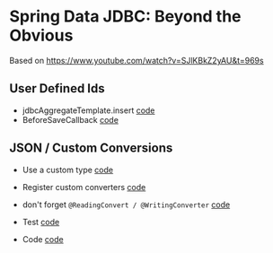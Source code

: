 # Spring Data JDBC: Beyond the Obvious

Based on <https://www.youtube.com/watch?v=SJlKBkZ2yAU&t=969s>

## User Defined Ids
- jdbcAggregateTemplate.insert [code](./src/test/java/com/example/springdatajdbcbeyondobvious/idgeneration/IdGenerationApplicationTests.java?plain=1#L22)
- BeforeSaveCallback [code](./src/main/java/com/example/springdatajdbcbeyondobvious/idgeneration/IdGenerationApplication.java?plain=1#L18)

## JSON / Custom Conversions
- Use a custom type  [code](./src/main/java/com/example/springdatajdbcbeyondobvious/conversion/Description.java) 
- Register custom converters [code](./src/main/java/com/example/springdatajdbcbeyondobvious/conversion/ConversionApplication.java?plain=1#L34)
- don't forget `@ReadingConvert / @WritingConverter` [code](./src/main/java/com/example/springdatajdbcbeyondobvious/conversion/ConversionApplication.java?plain=1#L38)

- Test [code](./src/test/java/com/example/springdatajdbcbeyondobvious/conversion/ConversionApplicationTests.java)
- Code [code](./src/main/java/com/example/springdatajdbcbeyondobvious/conversion/ConversionApplication.java)
